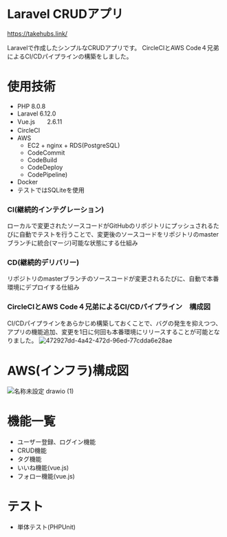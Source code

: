 # Laravel CRUDアプリ
https://takehubs.link/

Laravelで作成したシンプルなCRUDアプリです。
CircleCIとAWS Code４兄弟によるCI/CDパイプラインの構築をしました。

# 使用技術
- PHP 8.0.8
- Laravel 6.12.0
- Vue.js　　2.6.11
- CircleCI　　
- AWS
    - EC2 + nginx + RDS(PostgreSQL) 
    - CodeCommit
    - CodeBuild
    - CodeDeploy
    - CodePipeline)
- Docker
- テストではSQLiteを使用

### CI(継続的インテグレーション)
ローカルで変更されたソースコードがGitHubのリポジトリにプッシュされるたびに自動でテストを行うことで、変更後のソースコードをリポジトリのmasterブランチに統合(マージ)可能な状態にする仕組み
### CD(継続的デリバリー)
リポジトリのmasterブランチのソースコードが変更されるたびに、自動で本番環境にデプロイする仕組み

### CircleCIとAWS Code４兄弟によるCI/CDパイプライン　構成図
CI/CDパイプラインをあらかじめ構築しておくことで、バグの発生を抑えつつ、アプリの機能追加、変更を1日に何回も本番環境にリリースすることが可能となりました。
![472927dd-4a42-472d-96ed-77cdda6e28ae](https://user-images.githubusercontent.com/58723017/132625929-31f3402b-04c0-41f8-b6d4-d6570822e3e0.png)

# AWS(インフラ)構成図
![名称未設定 drawio (1)](https://user-images.githubusercontent.com/58723017/132848710-460f3020-e3a4-4d4d-b150-b9edf919aaf3.png)

# 機能一覧
- ユーザー登録、ログイン機能
- CRUD機能
- タグ機能
- いいね機能(vue.js)
- フォロー機能(vue.js)

# テスト
- 単体テスト(PHPUnit)
